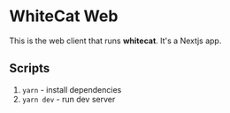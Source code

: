 # WhiteCat Web

This is the web client that runs **whitecat**. It's a Nextjs app.

## Scripts

1. `yarn` - install dependencies
2. `yarn dev` - run dev server

